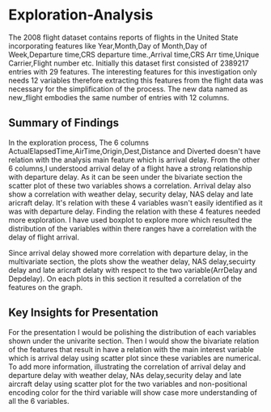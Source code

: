 # Exploration-Analysis

The 2008 flight dataset contains reports of flights in the United State incorporating features like Year,Month,Day of Month,Day of Week,Departure time,CRS departure time.,Arrival time,CRS Arr time,Unique Carrier,Flight number etc. Initially this dataset first consisted of 2389217 entries with 29 features. The interesting features for this investigation only needs 12 variables therefore extracting this features from the flight data was necessary for the simplification of the process. The new data named as new_flight embodies the same number of entries with 12 columns.


## Summary of Findings

In the exploration process, The 6 columns ActualElapsedTime,AirTime,Origin,Dest,Distance and Diverted doesn't have relation with the analysis main feature which is arrival delay. From the other 6 columns,I understood arrival delay of a flight have a strong relationship with departure delay. As it can be seen under the bivariate section the scatter plot of these two variables shows a correlation. Arrival delay also show a correlation with weather delay, security delay, NAS delay and late aricraft delay. It's relation with these 4 variables wasn't easily identified as it was with departure delay. Finding the relation with these 4 features needed more exploration. I have used boxplot to explore more which resulted the distribution of the variables within there ranges have a correlation with the delay of flight arrival. 

Since arrival delay showed more correlation with departure delay, in the multivariate section, the plots show the weather delay, NAS delay,secuirty delay and late aricraft delaty with respect to the two variable(ArrDelay and Depdelay). On each plots in this section it resulted a correlation of the features on the graph.


## Key Insights for Presentation

For the presentation I would be polishing the distribution of each variables shown under the univarite section. Then I would show the bivariate relation of the features that result in have a relation with the main interest variable which is arrival delay using scatter plot since these variables are numerical. To add more information, illustrating the correlation of arrival delay and departure delay with weather delay, NAs delay,security delay and late aircraft delay using scatter plot for the two variables and non-positional encoding color for the third variable will show case more understanding of all the 6 variables.
